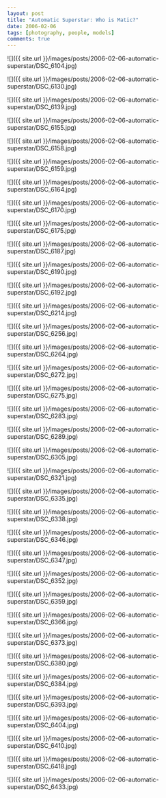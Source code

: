 ```yaml
---
layout: post
title: "Automatic Superstar: Who is Matic?"
date: 2006-02-06
tags: [photography, people, models]
comments: true
---
```

![]({{ site.url }}/images/posts/2006-02-06-automatic-superstar/DSC_6104.jpg)

![]({{ site.url }}/images/posts/2006-02-06-automatic-superstar/DSC_6130.jpg)

![]({{ site.url }}/images/posts/2006-02-06-automatic-superstar/DSC_6139.jpg)

![]({{ site.url }}/images/posts/2006-02-06-automatic-superstar/DSC_6155.jpg)

![]({{ site.url }}/images/posts/2006-02-06-automatic-superstar/DSC_6158.jpg)

![]({{ site.url }}/images/posts/2006-02-06-automatic-superstar/DSC_6159.jpg)

![]({{ site.url }}/images/posts/2006-02-06-automatic-superstar/DSC_6164.jpg)

![]({{ site.url }}/images/posts/2006-02-06-automatic-superstar/DSC_6170.jpg)

![]({{ site.url }}/images/posts/2006-02-06-automatic-superstar/DSC_6175.jpg)

![]({{ site.url }}/images/posts/2006-02-06-automatic-superstar/DSC_6187.jpg)

![]({{ site.url }}/images/posts/2006-02-06-automatic-superstar/DSC_6190.jpg)

![]({{ site.url }}/images/posts/2006-02-06-automatic-superstar/DSC_6192.jpg)

![]({{ site.url }}/images/posts/2006-02-06-automatic-superstar/DSC_6214.jpg)

![]({{ site.url }}/images/posts/2006-02-06-automatic-superstar/DSC_6256.jpg)

![]({{ site.url }}/images/posts/2006-02-06-automatic-superstar/DSC_6264.jpg)

![]({{ site.url }}/images/posts/2006-02-06-automatic-superstar/DSC_6272.jpg)

![]({{ site.url }}/images/posts/2006-02-06-automatic-superstar/DSC_6275.jpg)

![]({{ site.url }}/images/posts/2006-02-06-automatic-superstar/DSC_6283.jpg)

![]({{ site.url }}/images/posts/2006-02-06-automatic-superstar/DSC_6289.jpg)

![]({{ site.url }}/images/posts/2006-02-06-automatic-superstar/DSC_6305.jpg)

![]({{ site.url }}/images/posts/2006-02-06-automatic-superstar/DSC_6321.jpg)

![]({{ site.url }}/images/posts/2006-02-06-automatic-superstar/DSC_6335.jpg)

![]({{ site.url }}/images/posts/2006-02-06-automatic-superstar/DSC_6338.jpg)

![]({{ site.url }}/images/posts/2006-02-06-automatic-superstar/DSC_6346.jpg)

![]({{ site.url }}/images/posts/2006-02-06-automatic-superstar/DSC_6347.jpg)

![]({{ site.url }}/images/posts/2006-02-06-automatic-superstar/DSC_6352.jpg)

![]({{ site.url }}/images/posts/2006-02-06-automatic-superstar/DSC_6359.jpg)

![]({{ site.url }}/images/posts/2006-02-06-automatic-superstar/DSC_6366.jpg)

![]({{ site.url }}/images/posts/2006-02-06-automatic-superstar/DSC_6373.jpg)

![]({{ site.url }}/images/posts/2006-02-06-automatic-superstar/DSC_6380.jpg)

![]({{ site.url }}/images/posts/2006-02-06-automatic-superstar/DSC_6384.jpg)

![]({{ site.url }}/images/posts/2006-02-06-automatic-superstar/DSC_6393.jpg)

![]({{ site.url }}/images/posts/2006-02-06-automatic-superstar/DSC_6404.jpg)

![]({{ site.url }}/images/posts/2006-02-06-automatic-superstar/DSC_6410.jpg)

![]({{ site.url }}/images/posts/2006-02-06-automatic-superstar/DSC_6418.jpg)

![]({{ site.url }}/images/posts/2006-02-06-automatic-superstar/DSC_6433.jpg)

